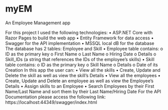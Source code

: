 # myEM
An Employee Management app

For this project I used the following technologies:
    •	ASP.NET Core with Razor Pages to build the web app
    •	Entity Framework for data access
    •	Swagger for the API implementation
    •	MSSQL local dB for the database  
The database has 2 tables: Employee and Skill
    •	Employee table contains:
      o	ID as the primary key 
      o	First Name
      o	Last Name
      o	Hiring Date
      o	Details
      o	Skill_IDs (a string that references the IDs of the employee’s skills)
    •	Skill table contains:
      o	ID as the primary key
      o	Skill Name
      o	Details 
      o	Date of its Creation
In this app the user can:
    •	View all the skills
    •	Create, Update and Delete the skill as well as view the skill’s Details
    •	View all the employees
    •	Create, Update and Delete an employee as well as view the Employee’s Details
    •	Assign skills to an Employee
    •	Search Employees by their First Name/Last Name and sort them by their Last Name/Hiring Date 
For the API Documentation please access the following link: 
https://localhost:44349/swagger/index.html
